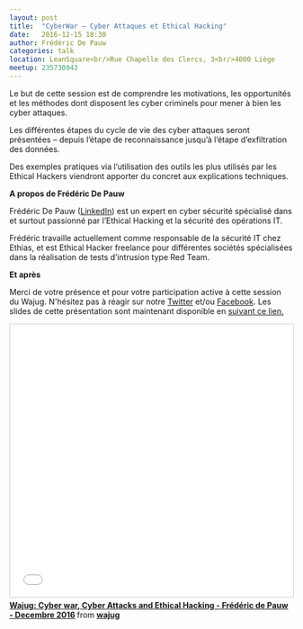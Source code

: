 ```yaml
---
layout: post
title:  "CyberWar – Cyber Attaques et Ethical Hacking"
date:   2016-12-15 18:30
author: Frédéric De Pauw
categories: talk
location: LeanSquare<br/>Rue Chapelle des Clercs, 3<br/>4000 Liège
meetup: 235730943
---
```

Le but de cette session est de comprendre les motivations, les opportunités et les méthodes dont disposent les cyber criminels pour mener à bien les cyber attaques. 

Les différentes étapes du cycle de vie des cyber attaques seront présentées – depuis l’étape de reconnaissance jusqu’à l’étape d’exfiltration des données. 

Des exemples pratiques via l’utilisation des outils les plus utilisés par les Ethical Hackers viendront apporter du concret aux explications techniques.

__A propos de Frédéric De Pauw__

Frédéric De Pauw ([LinkedIn](https://be.linkedin.com/in/fdepauw)) est un expert en cyber sécurité spécialisé dans et surtout passionné par l’Ethical Hacking et la sécurité des opérations IT. 

Frédéric travaille actuellement comme responsable de la sécurité IT chez Ethias, et est Ethical Hacker freelance pour différentes sociétés spécialisées dans la réalisation de tests d’intrusion type Red Team.

__Et après__

Merci de votre présence et pour votre participation active à cette session du Wajug.
N'hésitez pas à réagir sur notre [Twitter](http://twitter.com/wajug) et/ou [Facebook](http://facebook.com/wajug.be).
Les slides de cette présentation sont maintenant disponible en [suivant ce lien.](http://www.slideshare.net/wajug/wajug-cyber-war-cyber-attacks-and-ethical-hacking-frdric-de-pauw-decembre-2016)

<iframe src="//www.slideshare.net/slideshow/embed_code/key/CLiOFI61tBTxWD" width="595" height="485" frameborder="0" marginwidth="0" marginheight="0" scrolling="no" style="border:1px solid #CCC; border-width:1px; margin-bottom:5px; max-width: 100%;" allowfullscreen> </iframe> <div style="margin-bottom:5px"> <strong> <a href="//www.slideshare.net/wajug/wajug-cyber-war-cyber-attacks-and-ethical-hacking-frdric-de-pauw-decembre-2016" title="Wajug: Cyber war, Cyber Attacks and Ethical Hacking - Frédéric de Pauw - Decembre 2016" target="_blank">Wajug: Cyber war, Cyber Attacks and Ethical Hacking - Frédéric de Pauw - Decembre 2016</a> </strong> from <strong><a target="_blank" href="//www.slideshare.net/wajug">wajug</a></strong> </div>
